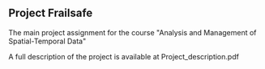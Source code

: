## Project Frailsafe

The main project assignment for the course "Analysis and Management of Spatial-Temporal Data" <br>

A full description of the project is available at Project_description.pdf


